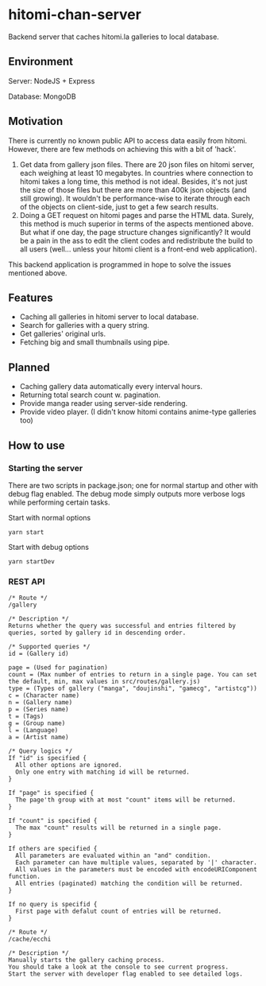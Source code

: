 # hitomi-chan-server
Backend server that caches hitomi.la galleries to local database.

## Environment
Server: NodeJS + Express
  
Database: MongoDB

## Motivation
There is currently no known public API to access data easily from hitomi. However, there are few methods on achieving this with a bit of 'hack'.
1. Get data from gallery json files.
  There are 20 json files on hitomi server, each weighing at least 10 megabytes. In countries where connection to hitomi takes a long time, this method is not ideal. Besides, it's not just the size of those files but there are more than 400k json objects (and still growing). It wouldn't be performance-wise to iterate through each of the objects on client-side, just to get a few search results.
2. Doing a GET request on hitomi pages and parse the HTML data.
  Surely, this method is much superior in terms of the aspects mentioned above. But what if one day, the page structure changes significantly? It would be a pain in the ass to edit the client codes and redistribute the build to all users (well... unless your hitomi client is a front-end web application).
  
  This backend application is programmed in hope to solve the issues mentioned above.

## Features
* Caching all galleries in hitomi server to local database.
* Search for galleries with a query string.
* Get galleries' original urls.
* Fetching big and small thumbnails using pipe.

## Planned
* Caching gallery data automatically every interval hours.
* Returning total search count w. pagination.
* Provide manga reader using server-side rendering.
* Provide video player. (I didn't know hitomi contains anime-type galleries too)

## How to use
### Starting the server
There are two scripts in package.json; one for normal startup and other with debug flag enabled. The debug mode simply outputs more verbose logs while performing certain tasks.
  
Start with normal options
```
yarn start
```
  
  Start with debug options
```
yarn startDev
```
  
### REST API
```
/* Route */
/gallery

/* Description */
Returns whether the query was successful and entries filtered by queries, sorted by gallery id in descending order.

/* Supported queries */
id = (Gallery id)

page = (Used for pagination)
count = (Max number of entries to return in a single page. You can set the default, min, max values in src/routes/gallery.js)
type = (Types of gallery ("manga", "doujinshi", "gamecg", "artistcg"))
c = (Character name)
n = (Gallery name)
p = (Series name)
t = (Tags)
g = (Group name)
l = (Language)
a = (Artist name)

/* Query logics */
If "id" is specified {
  All other options are ignored.
  Only one entry with matching id will be returned.
}

If "page" is specified {
  The page'th group with at most "count" items will be returned.
}

If "count" is specified {
  The max "count" results will be returned in a single page.
}

If others are specified {
  All parameters are evaluated within an "and" condition.
  Each parameter can have multiple values, separated by '|' character.
  All values in the parameters must be encoded with encodeURIComponent function.
  All entries (paginated) matching the condition will be returned.
}

If no query is specifid {
  First page with defalut count of entries will be returned.
}
```
    
```
/* Route */
/cache/ecchi

/* Description */
Manually starts the gallery caching process.
You should take a look at the console to see current progress.
Start the server with developer flag enabled to see detailed logs.
```
